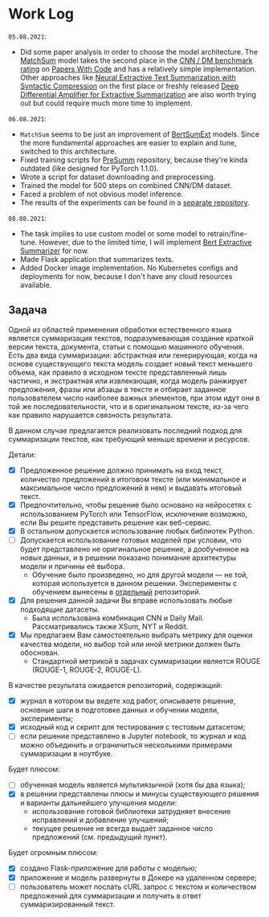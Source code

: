 # Work Log

`05.08.2021`:
* Did some paper analysis in order to choose the model architecture. The [MatchSum](https://github.com/maszhongming/MatchSum) model takes the second place in the [CNN / DM benchmark rating](https://paperswithcode.com/sota/extractive-document-summarization-on-cnn) on [Papers With Code](https://paperswithcode.com/) and has a relatively simple implementation. Other approaches like [Neural Extractive Text Summarization with Syntactic Compression](https://arxiv.org/pdf/1902.00863v2.pdf) on the first place or freshly released [Deep Differential Amplifier for Extractive Summarization](https://aclanthology.org/2021.acl-long.31.pdf) are also worth trying out but could require much more time to implement.

`06.08.2021`:
* `MatchSum` seems to be just an improvement of [BertSumExt](https://paperswithcode.com/paper/text-summarization-with-pretrained-encoders) models. Since the more fundamental approaches are easier to explain and tune, switched to this architecture.
* Fixed training scripts for [PreSumm](https://github.com/nlpyang/PreSumm) repository, because they're kinda outdated (like designed for PyTorch 1.1.0).
* Wrote a script for dataset downloading and preprocessing.
* Trained the model for 500 steps on combined CNN/DM dataset.
* Faced a problem of not obvious model inference.
* The results of the experiments can be found in a [separate repository](https://github.com/Illumaria/extractive-text-summarization-experiments).

`08.08.2021`:
* The task implies to use custom model or some model to retrain/fine-tune. However, due to the limited time, I will implement [Bert Extractive Summarizer](https://github.com/dmmiller612/bert-extractive-summarizer) for now.
* Made Flask application that summarizes texts.
* Added Docker image implementation. No Kubernetes configs and deployments for now, because I don't have any cloud resources available.

## Задача

Одной из областей применения обработки естественного языка является суммаризация текстов, подразумевающая создание краткой версии текста, документа, статьи с помощью машинного обучения. Есть два вида суммаризации: абстрактная или генерирующая, когда на основе существующего текста модель создает новый текст меньшего объема, как правило в исходном тексте представленный лишь частично, и экстрактная или извлекающая, когда модель ранжирует предложения, фразы или абзацы в тексте и отбирает заданное пользователем число наиболее важных элементов, при этом идут они в той же последовательности, что и в оригинальном тексте, из-за чего как правило нарушается связность результата.

В данном случае предлагается реализовать последний подход для суммаризации текстов, как требующий меньше времени и ресурсов.

Детали:
- [X] Предложенное решение должно принимать на вход текст, количество предложений в итоговом тексте (или минимальное и максимальное число предложений в нем) и выдавать итоговый текст.
- [X] Предпочтительно, чтобы решение было основано на нейросетях с использованием PyTorch или TensorFlow, исключение возможно, если Вы решите представить решение как веб-сервис.
- [X] В остальном допускается использование любых библиотек Python.
- [ ] Допускается использование готовых моделей при условии, что будет представлено не оригинальное решение, а дообученное на новых данных, и в решении показано понимание архитектуры модели и причины её выбора.
  - Обучение было произведено, но для другой модели — не той, которая используется в данном решении. Эксперименты с обучением вынесены в [отдельный](https://github.com/Illumaria/extractive-text-summarization-experiments) репозиторий.
- [X] Для решения данной задачи Вы вправе использовать любые подходящие датасеты.
  - Была использована комбинация CNN и Daily Mail. Рассматривались также XSum, NYT и Reddit.
- [X] Мы предлагаем Вам самостоятельно выбрать метрику для оценки качества модели, но выбор той или иной метрики должен быть обоснован.
  - Стандартной метрикой в задачах суммаризации является ROUGE (ROUGE-1, ROUGE-2, ROUGE-L).

В качестве результата ожидается репозиторий, содержащий:
- [X] журнал в котором вы ведете ход работ, описываете решение, основные шаги в подготовке данных и обучении модели, эксперименты;
- [X] исходный код и скрипт для тестирования с тестовым датасетом;
- [ ] если решение представлено в Jupyter notebook, то журнал и код можно объединить и ограничиться несколькими примерами суммаризации в ноутбуке.

Будет плюсом:
- [ ] обученная модель является мультиязычной (хотя бы два языка);
- [X] в решении представлены плюсы и минусы существующего решения и варианты дальнейшего улучшения модели:
  - использование готовой библиотеки затрудняет внесение исправлений и добавление улучшений;
  - текущее решение не всегда выдаёт заданное число предложений (см. предыдущий пункт).

Будет огромным плюсом:
- [X] создано Flask-приложение для работы с моделью;
- [X] приложение и модель развернуты в Докере на удаленном сервере;
- [ ] пользователь может послать cURL запрос с текстом и количеством предложений для суммаризации и получить в ответ суммаризированный текст.
